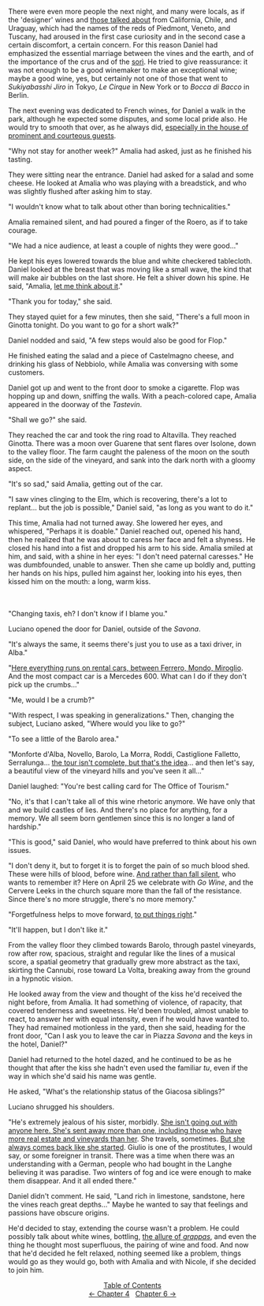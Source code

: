There were even more people the next night, and many were locals, as if the 'designer' wines and [those talked about](http://ofvioletsandlicorice.tumblr.com/post/129354078274/notes-questions-uncertainties#thosetalked) from California, Chile, and Uraguay, which had the names of the reds of Piedmont, Veneto, and Tuscany, had aroused in the first case curiosity and in the second case a certain discomfort, a certain concern. For this reason Daniel had emphasized the essential marriage between the vines and the earth, and of the importance of the crus and of the [sor&igrave;](http://ofvioletsandlicorice.tumblr.com/post/129354078274/notes-questions-uncertainties#sori). He tried to give reassurance: it was not enough to be a good winemaker to make an exceptional wine; maybe a good wine, yes, but certainly not one of those that went to *Sukiyabasshi Jiro* in Tokyo, *Le Cirque* in New York or to *Bocca di Bacco* in Berlin.

The next evening was dedicated to French wines, for Daniel a walk in the park, although he expected some disputes, and some local pride also. He would try to smooth that over, as he always did, [especially in the house of prominent and courteous guests](http://ofvioletsandlicorice.tumblr.com/post/129354078274/notes-questions-uncertainties#daltronde).

"Why not stay for another week?" Amalia had asked, just as he finished his tasting.

They were sitting near the entrance. Daniel had asked for a salad and some cheese. He looked at Amalia who was playing with a breadstick, and who was slightly flushed after asking him to stay.

"I wouldn't know what to talk about other than boring technicalities."

Amalia remained silent, and had poured a finger of the Roero, as if to take courage.
<!-- Page 46 -->

"We had a nice audience, at least a couple of nights they were good..."

He kept his eyes lowered towards the blue and white checkered tablecloth. Daniel looked at the breast that was moving like a small wave, the kind that will make air bubbles on the last shore. He felt a shiver down his spine. He said, "Amalia, [let me think about it](http://ofvioletsandlicorice.tumblr.com/post/129354078274/notes-questions-uncertainties#micifacciapensare)."

"Thank you for today," she said.

They stayed quiet for a few minutes, then she said, "There's a full moon in Ginotta tonight. Do you want to go for a short walk?"

Daniel nodded and said, "A few steps would also be good for Flop."

He finished eating the salad and a piece of Castelmagno cheese, and drinking his glass of Nebbiolo, while Amalia was conversing with some customers.

Daniel got up and went to the front door to smoke a cigarette. Flop was hopping up and down, sniffing the walls. With a peach-colored cape, Amalia appeared in the doorway of the *Tastevin*.

"Shall we go?" she said.

They reached the car and took the ring road to Altavilla. They reached Ginotta. There was a moon over Guarene that sent flares over Isolone, down to the valley floor. The farm caught the paleness of the moon on the south side, on the side of the vineyard, and sank into the dark north with a gloomy aspect.

"It's so sad," said Amalia, getting out of the car.

"I saw vines clinging to the Elm, which is recovering, there's a lot to replant... but the job is possible," Daniel said, "as long as you want to do it."

This time, Amalia had not turned away. She lowered her eyes, and whispered, "Perhaps it is doable." Daniel reached out, opened his hand, then he realized that he was about to caress her face and felt a shyness. He closed his hand into a fist and dropped his arm to his side. Amalia smiled at him, and said, with a shine in her eyes: "I don't need paternal caresses." He was dumbfounded, unable to answer. Then she came up boldly and, putting her hands on his hips, pulled him against her, looking into his eyes, then kissed him on the mouth: a long, warm kiss.
<br/><br/><br/>
<!-- Page 47 -->
"Changing taxis, eh? I don't know if I blame you."

Luciano opened the door for Daniel, outside of the *Savona*.

"It's always the same, it seems there's just you to use as a taxi driver, in Alba."

"[Here everything runs on rental cars, between Ferrero, Mondo, Miroglio](http://ofvioletsandlicorice.tumblr.com/post/129354078274/notes-questions-uncertainties#hereeveryone). And the most compact car is a Mercedes 600. What can I do if they don't pick up the crumbs..."

"Me, would I be a crumb?"

"With respect, I was speaking in generalizations." Then, changing the subject, Luciano asked, "Where would you like to go?"

"To see a little of the Barolo area."

"Monforte d'Alba, Novello, Barolo, La Morra, Roddi, Castiglione Falletto, Serralunga... [the tour isn't complete, but that's the idea](http://ofvioletsandlicorice.tumblr.com/post/129354078274/notes-questions-uncertainties#thetourisnt)... and then let's say, a beautiful view of the vineyard hills and you've seen it all..."

Daniel laughed: "You're best calling card for The Office of Tourism."

"No, it's that I can't take all of this wine rhetoric anymore. We have only that and we build castles of lies. And there's no place for anything, for a memory. We all seem born gentlemen since this is no longer a land of hardship."

"This is good," said Daniel, who would have preferred to think about his own issues.

"I don't deny it, but to forget it is to forget the pain of so much blood shed. These were hills of blood, before wine. [And rather than fall silent](http://ofvioletsandlicorice.tumblr.com/post/129354078274/notes-questions-uncertainties#einvecezitti), who wants to remember it? Here on April 25 we celebrate with <em>Go Wine</em>, and the Cervere Leeks in the church square more than the fall of the resistance. Since there's no more struggle, there's no more memory."

<!-- Page 48 -->
"Forgetfulness helps to move forward, [to put things right](http://ofvioletsandlicorice.tumblr.com/post/129354078274/notes-questions-uncertainties#toputthings)."

"It'll happen, but I don't like it."

From the valley floor they climbed towards Barolo, through pastel vineyards, row after row, spacious, straight and regular like the lines of a musical score, a spatial geometry that gradually grew more abstract as the taxi, skirting the Cannubi, rose toward La Volta, breaking away from the ground in a hypnotic vision.

He looked away from the view and thought of the kiss he'd received the night before, from Amalia. It had something of violence, of rapacity, that covered tenderness and sweetness. He'd been troubled, almost unable to react, to answer her with equal intensity, even if he would have wanted to. They had remained motionless in the yard, then she said, heading for the front door, "Can I ask you to leave the car in Piazza *Savona* and the keys in the hotel, Daniel?"

Daniel had returned to the hotel dazed, and he continued to be as he thought that after the kiss she hadn't even used the familiar *tu*, even if the way in which she'd said his name was gentle.

He asked, "What's the relationship status of the Giacosa siblings?"

Luciano shrugged his shoulders.

"He's extremely jealous of his sister, morbidly. [She isn't going out with anyone here. She's sent away more than one, including those who have more real estate and vineyards than her](http://ofvioletsandlicorice.tumblr.com/post/129354078274/notes-questions-uncertainties#shehassent). She travels, sometimes. [But she always comes back like she started](http://ofvioletsandlicorice.tumblr.com/post/129354078274/notes-questions-uncertainties#butalwayscomesback). Giulio is one of the prostitutes, I would say, or some foreigner in transit. There was a time when there was an understanding with a German, people who had bought in the Langhe believing it was paradise. Two winters of fog and ice were enough to make them disappear. And it all ended there."

Daniel didn't comment. He said, "Land rich in limestone, sandstone, here the vines reach great depths..." Maybe he wanted to say that feelings and passions have obscure origins. 

He'd decided to stay, extending the course wasn't a problem. He could possibly talk about white wines, bottling, [the allure of *grappas*](http://ofvioletsandlicorice.tumblr.com/post/129354078274/notes-questions-uncertainties#volendodi), and even the thing he thought most superfluous, the pairing of wine and food. And now that he'd decided he felt relaxed, nothing seemed like a problem, things would go as they would go, both with Amalia and with Nicole, if she decided to join him.

<div style="text-align: center">
<a href="http://ofvioletsandlicorice.tumblr.com/post/129355307919/of-violets-and-licorice-table-of-contents">Table of Contents</a><br/>
<a href="http://ofvioletsandlicorice.tumblr.com/post/129421655504/of-violets-and-licorice-chapter-4">&larr;&nbsp;Chapter 4</a>&nbsp;&nbsp;
<a href="http://ofvioletsandlicorice.tumblr.com/post/129929958959/of-violets-and-licorice-chapter-6">Chapter 6&nbsp;&rarr;</a>

</div>
